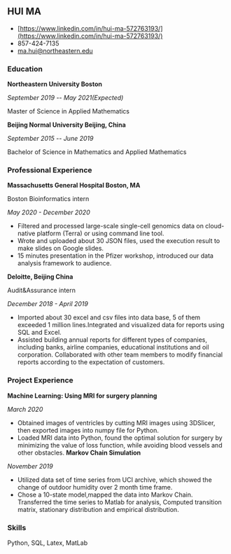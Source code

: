 ## HUI MA

-  [https://www.linkedin.com/in/hui-ma-572763193/](https://www.linkedin.com/in/hui-ma-572763193/)
- 857-424-7135
- [ma.hui@northeastern.edu](ma.hui@northeastern.edu)

### Education
**Northeastern University Boston**

_September 2019 -- May 2021(Expected)_

Master of Science in Applied Mathematics

**Beijing Normal University Beijing, China**

_September 2015 -- June 2019_

Bachelor of Science in Mathematics and Applied Mathematics

### Professional Experience
**Massachusetts General Hospital Boston, MA**

Boston Bioinformatics intern

_May 2020 - December 2020_
- Filtered and processed large-scale single-cell genomics data on cloud-native platform (Terra) or using command line tool.
- Wrote and uploaded about 30 JSON files, used the execution result to make slides on Google slides.
- 15 minutes presentation in the Pfizer workshop, introduced our data analysis framework to audience.

**Deloitte, Beijing China**

Audit&Assurance intern

_December 2018 - April 2019_
- Imported about 30 excel and csv files into data base, 5 of them exceeded 1 million lines.Integrated and visualized data for reports using SQL and Excel.
- Assisted building annual reports for different types of companies, including banks, airline companies, educational institutions and oil corporation. Collaborated with other team members to modify financial reports according to the expectation of customers.

### Project Experience
**Machine Learning: Using MRI for surgery planning**

_March 2020_
- Obtained images of ventricles by cutting MRI images using 3DSlicer, then exported images into numpy file for Python. 
- Loaded MRI data into Python, found the optimal solution for surgery by minimizing the value of loss function, while avoiding blood vessels and other obstacles.
**Markov Chain Simulation**

_November 2019_
- Utilized data set of time series from UCI archive, which showed the change of outdoor humidity over 2 month time frame. 
- Chose a 10-state model,mapped the data into Markov Chain. Transferred the time series to Matlab for analysis, Computed transition matrix, stationary distribution and empirical distribution.
### Skills
Python, SQL, Latex, MatLab 


